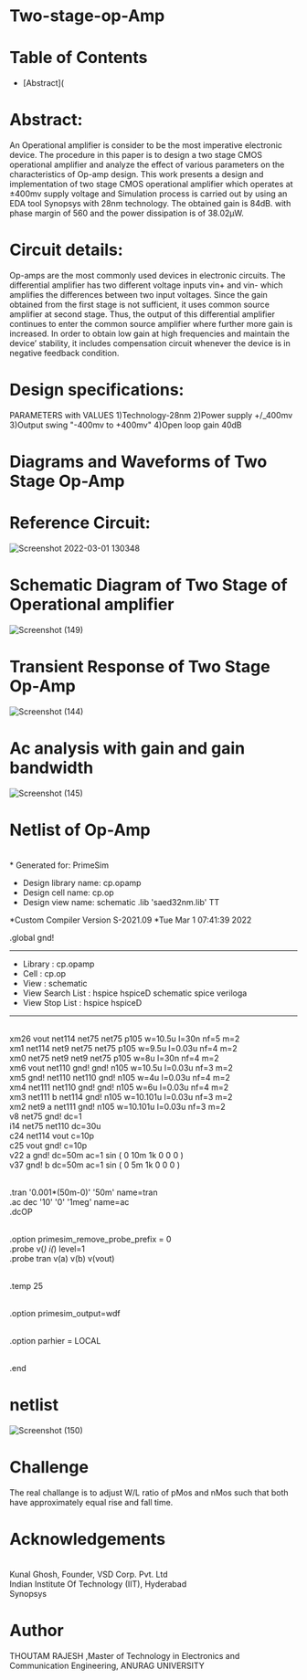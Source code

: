 # Two-stage-op-Amp

# Table of Contents
- [Abstract](

# Abstract:
An Operational amplifier is consider to 
be the most imperative electronic device. The 
procedure in this paper is to design a two stage 
CMOS operational amplifier and analyze the effect 
of various parameters on the characteristics of Op-amp design. This work presents a design and 
implementation of two stage CMOS operational 
amplifier which operates at ±400mv supply voltage 
and Simulation process is carried out by using an 
EDA tool Synopsys with 28nm technology. The 
obtained gain is 84dB. with phase margin of 560
and the power dissipation is of 38.02μW.

# Circuit details:
Op-amps are the most commonly used devices in 
electronic circuits. The differential amplifier has two 
different voltage inputs vin+ and vin- which 
amplifies the differences between two input 
voltages. Since the gain obtained from the first stage 
is not sufficient, it uses common source amplifier at 
second stage. Thus, the output of this differential 
amplifier continues to enter the common source 
amplifier where further more gain is increased. In 
order to obtain low gain at high frequencies and 
maintain the device’ stability, it includes 
compensation circuit whenever the device is in 
negative feedback condition.

# Design specifications:
PARAMETERS with VALUES
1)Technology-28nm
2)Power supply +/_400mv
3)Output swing "-400mv to +400mv"
4)Open loop gain       40dB
# Diagrams and Waveforms of Two Stage Op-Amp

# Reference Circuit:
![Screenshot 2022-03-01 130348](https://user-images.githubusercontent.com/100671397/156124970-3b0d781c-a16c-45cb-b5d2-4da8e537345a.png)

# Schematic Diagram of Two Stage of Operational amplifier
![Screenshot (149)](https://user-images.githubusercontent.com/100671397/156124432-b346a13c-d179-4d06-926a-859c3b2a4390.png)

# Transient Response of Two Stage Op-Amp
![Screenshot (144)](https://user-images.githubusercontent.com/100671397/156125411-2da8ffc1-f417-4f82-bea2-f989e75e4aac.png)

# Ac analysis with gain and gain bandwidth
![Screenshot (145)](https://user-images.githubusercontent.com/100671397/156125899-7e5b5b0a-fcca-417e-a82f-2161c3343778.png)


# Netlist of Op-Amp
<br /> *  Generated for: PrimeSim
*  Design library name: cp.opamp
*  Design cell name: cp.op
*  Design view name: schematic
.lib 'saed32nm.lib' TT

*Custom Compiler Version S-2021.09
*Tue Mar  1 07:41:39 2022

.global gnd!
********************************************************************************
* Library          : cp.opamp
* Cell             : cp.op
* View             : schematic
* View Search List : hspice hspiceD schematic spice veriloga
* View Stop List   : hspice hspiceD
********************************************************************************
<br /> xm26 vout net114 net75 net75 p105 w=10.5u l=30n nf=5 m=2
<br /> xm1 net114 net9 net75 net75 p105 w=9.5u l=0.03u nf=4 m=2
<br /> xm0 net75 net9 net9 net75 p105 w=8u l=30n nf=4 m=2
<br /> xm6 vout net110 gnd! gnd! n105 w=10.5u l=0.03u nf=3 m=2
<br /> xm5 gnd! net110 net110 gnd! n105 w=4u l=0.03u nf=4 m=2
<br /> xm4 net111 net110 gnd! gnd! n105 w=6u l=0.03u nf=4 m=2
<br /> xm3 net111 b net114 gnd! n105 w=10.101u l=0.03u nf=3 m=2
<br /> xm2 net9 a net111 gnd! n105 w=10.101u l=0.03u nf=3 m=2
<br /> v8 net75 gnd! dc=1
<br /> i14 net75 net110 dc=30u
<br /> c24 net114 vout c=10p
<br /> c25 vout gnd! c=10p
<br /> v22 a gnd! dc=50m ac=1 sin ( 0 10m 1k 0 0 0 )
<br /> v37 gnd! b dc=50m ac=1 sin ( 0 5m 1k 0 0 0 )

<br /> .tran '0.001*(50m-0)' '50m' name=tran
<br /> .ac dec '10' '0' '1meg' name=ac
<br /> .dcOP

<br /> .option primesim_remove_probe_prefix = 0
<br /> .probe v(*) i(*) level=1
<br /> .probe tran v(a) v(b) v(vout)

<br /> .temp 25

<br /> .option primesim_output=wdf

<br /> .option parhier = LOCAL

<br /> .end

# netlist
![Screenshot (150)](https://user-images.githubusercontent.com/100671397/156127678-be9aa25d-91a6-4853-95e3-69187cc5ebde.png)

# Challenge
The real challange is to adjust W/L ratio of pMos and nMos such that both have approximately equal rise and fall time.

# Acknowledgements
<br /> Kunal Ghosh, Founder, VSD Corp. Pvt. Ltd
<br /> Indian Institute Of Technology (IIT), Hyderabad
<br /> Synopsys

# Author
THOUTAM RAJESH ,Master of Technology in Electronics and Communication Engineering, ANURAG UNIVERSITY

